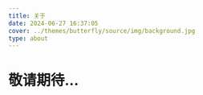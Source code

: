 ```yaml
---
title: 关于
date: 2024-06-27 16:37:05
cover: ../themes/butterfly/source/img/background.jpg
type: about
---
```

# 敬请期待...